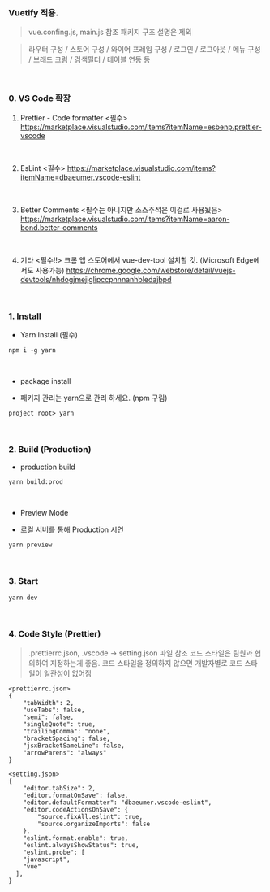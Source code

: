 ### Vuetify 적용.

> vue.confing.js, main.js 참조
> 패키지 구조 설명은 제외

> 라우터 구성 / 스토어 구성 / 와이어 프레임 구성 / 로그인 / 로그아웃 / 메뉴 구성 / 브래드 크럼 / 검색필터 / 테이블 연동 등

<br>

### 0. VS Code 확장
1. Prettier - Code formatter <필수>
https://marketplace.visualstudio.com/items?itemName=esbenp.prettier-vscode

<br>

2. EsLint <필수>
https://marketplace.visualstudio.com/items?itemName=dbaeumer.vscode-eslint

<br>

3. Better Comments <필수는 아니지만 소스주석은 이걸로 사용됬음>
https://marketplace.visualstudio.com/items?itemName=aaron-bond.better-comments

<br>

4. 기타 <필수!!>
크롬 앱 스토어에서 vue-dev-tool 설치할 것.
(Microsoft Edge에서도 사용가능)
https://chrome.google.com/webstore/detail/vuejs-devtools/nhdogjmejiglipccpnnnanhbledajbpd


<br>

### 1. Install

* Yarn Install (필수)
```
npm i -g yarn
```
<br>

* package install
- 패키지 관리는 yarn으로 관리 하세요. (npm 구림)
```
project root> yarn
```
<br>

### 2. Build (Production)
* production build
```
yarn build:prod
```
<br>

* Preview Mode
- 로컬 서버를 통해 Production 시연
```
yarn preview
```
<br>

### 3. Start
```
yarn dev
```
<br>

### 4. Code Style (Prettier)
> .prettierrc.json, .vscode -> setting.json 파일 참조
> 코드 스타일은 팀원과 협의하여 지정하는게 좋음.
> 코드 스타일을 정의하지 않으면 개발자별로 코드 스타일이 일관성이 없어짐
``` 
<prettierrc.json>
{
	"tabWidth": 2,
	"useTabs": false,
	"semi": false,
	"singleQuote": true,
	"trailingComma": "none",
	"bracketSpacing": false,
	"jsxBracketSameLine": false,
	"arrowParens": "always"
}
```
```
<setting.json>
{
    "editor.tabSize": 2,
    "editor.formatOnSave": false,
    "editor.defaultFormatter": "dbaeumer.vscode-eslint",
    "editor.codeActionsOnSave": {
        "source.fixAll.eslint": true,
        "source.organizeImports": false
    },
    "eslint.format.enable": true,
    "eslint.alwaysShowStatus": true,
    "eslint.probe": [
    "javascript",
    "vue"
  ],
}
```
